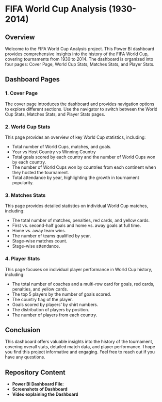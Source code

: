# FIFA World Cup Analysis (1930-2014)

## Overview
Welcome to the FIFA World Cup Analysis project. This Power BI dashboard provides comprehensive insights into the history of the FIFA World Cup, covering tournaments from 1930 to 2014. The dashboard is organized into four pages: Cover Page, World Cup Stats, Matches Stats, and Player Stats.

## Dashboard Pages

### 1. Cover Page
The cover page introduces the dashboard and provides navigation options to explore different sections. Use the navigator to switch between the World Cup Stats, Matches Stats, and Player Stats pages.

### 2. World Cup Stats
This page provides an overview of key World Cup statistics, including:
- Total number of World Cups, matches, and goals.
- Year vs Host Country vs Winning Country
- Total goals scored by each country and the number of World Cups won by each country.
- The number of World Cups won by countries from each continent when they hosted the tournament.
- Total attendance by year, highlighting the growth in tournament popularity.

### 3. Matches Stats
This page provides detailed statistics on individual World Cup matches, including:
- The total number of matches, penalties, red cards, and yellow cards.
- First vs. second-half goals and home vs. away goals at full time.
- Home vs. away team wins.
- The number of teams qualified by year.
- Stage-wise matches count.
- Stage-wise attendance.

### 4. Player Stats
This page focuses on individual player performance in World Cup history, including:
- The total number of coaches and a multi-row card for goals, red cards, penalties, and yellow cards.
- The top 5 players by the number of goals scored.
- The country flag of the player.
- Goals scored by players' by shirt numbers.
- The distribution of players by position.
- The number of players from each country.

## Conclusion
This dashboard offers valuable insights into the history of the tournament, covering overall stats, detailed match data, and player performance. I hope you find this project informative and engaging. Feel free to reach out if you have any questions.

## Repository Content
- **Power BI Dashboard File:**
- **Screenshots of Dashboard**
- **Video explaining the Dashboard**

